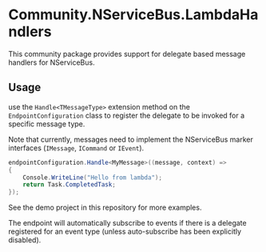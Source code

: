 # Community.NServiceBus.LambdaHandlers

This community package provides support for delegate based message handlers for NServiceBus.

## Usage

use the `Handle<TMessageType>` extension method on the `EndpointConfiguration` class to register the delegate to be invoked for a specific message type.

Note that currently, messages need to implement the NServiceBus marker interfaces (`IMessage`, `ICommand` or `IEvent`).

```csharp
endpointConfiguration.Handle<MyMessage>((message, context) =>
{
    Console.WriteLine("Hello from lambda");
    return Task.CompletedTask;
});
```

See the demo project in this repository for more examples.

The endpoint will automatically subscribe to events if there is a delegate registered for an event type (unless auto-subscribe has been explicitly disabled).